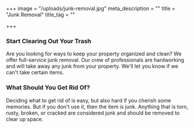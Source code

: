 +++
image = "/uploads/junk-removal.jpg"
meta_description = ""
title = "Junk Removal"
title_tag = ""

+++
### Start Clearing Out Your Trash

Are you looking for ways to keep your property organized and clean? We offer full-service junk removal. Our crew of professionals are hardworking and will take away any junk from your property. We'll let you know if we can't take certain items.

### What Should You Get Rid Of?

Deciding what to get rid of is easy, but also hard if you cherish some memories. But if you don't use it, then the item is junk. Anything that is torn, rusty, broken, or cracked are considered junk and should be removed to clear up space.